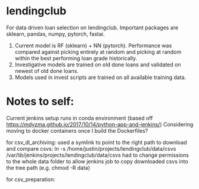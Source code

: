 # lendingclub

For data driven loan selection on lendingclub. Important packages are sklearn, pandas, numpy, pytorch, fastai.

1) Current model is RF (sklearn) + NN (pytorch). Performance was compared against picking entirely at random and picking at random within the best performing loan grade historically.
2) Investigative models are trained on old done loans and validated on newest of old done loans.
3) Models used in invest scripts are trained on all available training data.

# Notes to self:
Current jenkins setup runs in conda environment (based off https://mdyzma.github.io/2017/10/14/python-app-and-jenkins/)
Considering moving to docker containers once I build the Dockerfiles?

for csv_dl_archiving:
used a symlink to point to the right path to download and compare csvs: ln -s /home/justin/projects/lendingclub/data/csvs /var/lib/jenkins/projects/lendingclub/data/csvs
had to change permissions to the whole data folder to allow jenkins job to copy downloaded csvs into the tree path (e.g. chmod -R data)

for csv_preparation:
